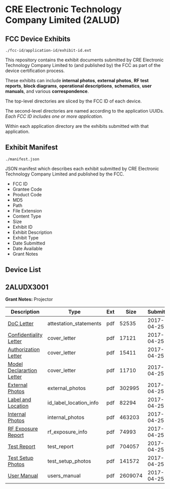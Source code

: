 # CRE Electronic Technology Company Limited (2ALUD)
## FCC Device Exhibits

```
./fcc-id/application-id/exhibit-id.ext
```

This repository contains the exhibit documents submitted by CRE Electronic Technology Company Limited to (and published by) the FCC as part of the device certification process.

These exhibits can include **internal photos**, **external photos**, **RF test reports**, **block diagrams**, **operational descriptions**, **schematics**, **user manuals**, and various **correspondence**.

The top-level directories are sliced by the FCC ID of each device.

The second-level directories are named according to the application UUIDs. *Each FCC ID includes one or more application.*

Within each application directory are the exhibits submitted with that application. 

## Exhibit Manifest

```
./manifest.json
```

JSON manifest which describes each exhibit submitted by CRE Electronic Technology Company Limited and published by the FCC.

- FCC ID
- Grantee Code
- Product Code
- MD5
- Path
- File Extension
- Content Type
- Size
- Exhibit ID
- Exhibit Description
- Exhibit Type
- Date Submitted
- Date Available
- Grant Notes

## Device List
## 2ALUDX3001
**Grant Notes:** Projector

| Description | Type | Ext | Size | Submitted | Available |
| ----------- | ---- | --- | ---- | --------- | --------- |
| [DoC Letter](2ALUDX3001/793b824c99331e8cb607f9f681caad4d/3370949.pdf) | attestation_statements | pdf | 52535 | 2017-04-25 | 2017-04-25 |
| [Confidentiality Letter](2ALUDX3001/793b824c99331e8cb607f9f681caad4d/3370945.pdf) | cover_letter | pdf | 17121 | 2017-04-25 | 2017-04-25 |
| [Authorization Letter](2ALUDX3001/793b824c99331e8cb607f9f681caad4d/3370946.pdf) | cover_letter | pdf | 15411 | 2017-04-25 | 2017-04-25 |
| [Model Declarartion Letter](2ALUDX3001/793b824c99331e8cb607f9f681caad4d/3370948.pdf) | cover_letter | pdf | 11710 | 2017-04-25 | 2017-04-25 |
| [External Photos](2ALUDX3001/793b824c99331e8cb607f9f681caad4d/3370941.pdf) | external_photos | pdf | 302995 | 2017-04-25 | 2017-04-25 |
| [Label and Location](2ALUDX3001/793b824c99331e8cb607f9f681caad4d/3370947.pdf) | id_label_location_info | pdf | 82294 | 2017-04-25 | 2017-04-25 |
| [Internal Photos](2ALUDX3001/793b824c99331e8cb607f9f681caad4d/3370942.pdf) | internal_photos | pdf | 463203 | 2017-04-25 | 2017-04-25 |
| [RF Exposure Report](2ALUDX3001/793b824c99331e8cb607f9f681caad4d/3370961.pdf) | rf_exposure_info | pdf | 74993 | 2017-04-25 | 2017-04-25 |
| [Test Report](2ALUDX3001/793b824c99331e8cb607f9f681caad4d/3370960.pdf) | test_report | pdf | 704057 | 2017-04-25 | 2017-04-25 |
| [Test Setup Photos](2ALUDX3001/793b824c99331e8cb607f9f681caad4d/3370944.pdf) | test_setup_photos | pdf | 141572 | 2017-04-25 | 2017-04-25 |
| [User Manual](2ALUDX3001/793b824c99331e8cb607f9f681caad4d/3370943.pdf) | users_manual | pdf | 2609074 | 2017-04-25 | 2017-04-25 |
